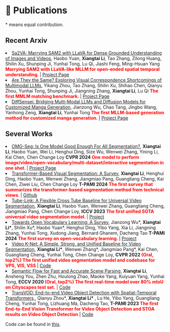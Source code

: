 # 📝 Publications  

\* means equal contribution.


## Recent Arxiv 

<li><a href="https://arxiv.org/abs/2501.04001">Sa2VA: Marrying SAM2 with LLaVA for Dense Grounded Understanding of Images and Videos</a>,  
     Haobo Yuan, <strong>Xiangtai Li</strong>, Tao Zhang, Zilong Huang, Shilin Xu, Shunping Ji, Yunhai Tong, Lu Qi, Jiashi Feng, Ming-Hsuan Yang
      <strong><span style="color:red"> Marrying SAM2 with LLaVA-like MLLM for open-ended spatial temporal understanding. </span> </strong> | <a href="https://lxtgh.github.io/project/sa2va/">Project Page</a> </li>

<li><a href="https://arxiv.org/abs/2501.04670">Are They the Same? Exploring Visual Correspondence Shortcomings of Multimodal LLMs</a>,  
    Yikang Zhou, Tao Zhang, Shilin Xu, Shihao Chen, Qianyu Zhou, Yunhai Tong, Shunping Ji, Jiangning Zhang, <strong>Xiangtai Li</strong>, Lu Qi
      <strong><span style="color:red"> The first MMLM matching benchmark. </span> </strong> | <a href="https://zhouyiks.github.io/projects/CoLVA/">Project Page</a> </li>

<li><a href="https://arxiv.org/abs/2412.07589">DiffSensei: Bridging Multi-Modal LLMs and Diffusion Models for Customized Manga Generation</a>,  
     Jianzong Wu, Chao Tang, Jingbo Wang, Yanhong Zeng, <strong>Xiangtai Li</strong>, Yunhai Tong
      <strong> <span style="color:red"> The first MLLM-based generation method for customized manga generation. </span> </strong> | <a href="https://jianzongwu.github.io/projects/diffsensei/">Project Page</a> </li>


## Several Works


<li><a href="https://arxiv.org/abs/2401.10229">OMG-Seg: Is One Model Good Enough For All Segmentation?</a>,  
     <strong>Xiangtai Li</strong>, Haobo Yuan, Wei Li, Henghui Ding, Size Wu, Wenwei Zhang, Yining Li, Kai Chen, Chen Change Loy
      <strong>CVPR 2024 <span style="color:red"> One model to perform image/video/open-vocabulary/multi-dataset/interactive segmentation in one shot. </span> </strong> | <a href=" https://lxtgh.github.io/project/omg_seg/">Project Page</a> </li>

<li><a href="https://arxiv.org/abs/2304.09854">Transformer-Based Visual Segmentation: A Survey</a>,  
     <strong>Xiangtai Li</strong>, Henghui Ding, Haobo Yuan, Wenwei Zhang, Jiangmiao Pang, Guangliang Cheng, Kai Chen, Ziwei Liu, Chen Change Loy
      <strong>T-PAMI 2024 <span style="color:red"> The first survey that summarizes the transformer-based segmentation method from technical views. </span> </strong> | <a href="https://github.com/lxtGH/Awesome-Segmentation-With-Transformer">Github</a> </li>

<li><a href="https://arxiv.org/abs/2303.12782">Tube-Link: A Flexible Cross Tube Baseline for Universal Video Segmentation</a>,  
      <strong>Xiangtai Li</strong>, Haobo Yuan, Wenwei Zhang, Guangliang Cheng, Jiangmiao Pang, Chen Change Loy,
      <strong>ICCV 2023 <span style="color:red"> The first unified SOTA universal video segmentation model. </span> </strong> | <a href="https://github.com/lxtGH/Tube-Link">Project</a> </li>

<li><a href="https://ieeexplore.ieee.org/document/10420487">Towards Open Vocabulary Learning: A Survey</a>,  
     Jianzong Wu*,   <strong>Xiangtai Li*</strong>, Shilin Xu*,  Haobo Yuan*, Henghui Ding, Yibo Yang, Xia Li, Jiangning Zhang, Yunhai Tong, Xudong Jiang, Bernard Ghanem, Dacheng Tao
      <strong>T-PAMI 2024 <span style="color:red"> The first survey on open-vocabulary learning. </span> </strong> | <a href="https://github.com/jianzongwu/Awesome-Open-Vocabulary">Project</a> </li>

<li><a href="https://arxiv.org/abs/2204.04656">Video K-Net: A Simple, Strong, and Unified Baseline for Video Segmentation</a>,  
      <strong>Xiangtai Li*</strong>, Wenwei Zhang*, Jiangmiao Pang*, Kai Chen, Guangliang Cheng, Yunhai Tong, Chen Change Loy,
      <strong>CVPR 2022 <span style="color:red">(Oral, top2%) The first unified video segmentation model and codebase for VPS, VIS, VSS</span> </strong> | <a href="https://github.com/lxtGH/Video-K-Net">Code</a> </li>

<li><a href="https://arxiv.org/abs/2002.10120">Semantic Flow for Fast and Accurate Scene Parsing</a>,  
      <strong>Xiangtai Li</strong>, Ansheng You, Zhen Zhu, Houlong Zhao, Maoke Yang, Kuiyuan Yang, Yunhai Tong,
      <strong>ECCV 2020 <span style="color:red">(Oral, top2%) The first real-time model over 80% mIoU on Cityscapes test set.</span></strong> | <a href="https://github.com/lxtGH/SFSegNets">Code</a> </li>

<li><a href="https://arxiv.org/abs/2201.05047"> TransVOD: End-to-end Video Object Detection with Spatial-Temporal Transformers </a>,  
    Qianyu Zhou*,  <strong> Xiangtai Li* </strong>, Lu He, Yibo Yang, Guangliang Cheng, Yunhai Tong, Lizhuang Ma, Dacheng Tao,
      <strong>T-PAMI 2023 <span style="color:red"> The first End-to-End Vision Transformer for Video Object Detection and STOA results on Video Object Detection </span> </strong> | <a href="https://github.com/SJTU-LuHe/TransVOD">Code</a> </li>

Code can be found in [this](https://github.com/lxtGH).